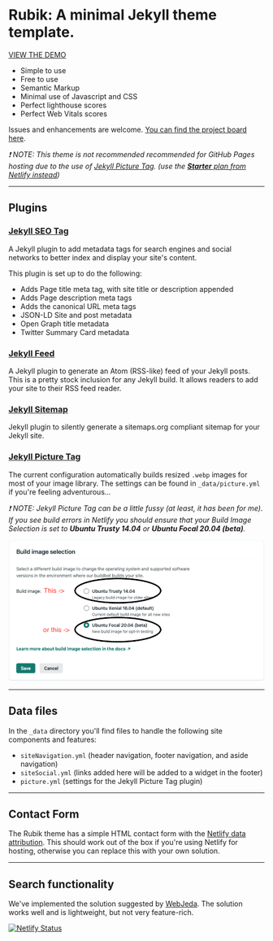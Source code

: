 # Rubik: A minimal Jekyll theme template.
[VIEW THE DEMO](https://discoform-rubik.netlify.app)


- Simple to use
- Free to use
- Semantic Markup
- Minimal use of Javascript and CSS
- Perfect lighthouse scores
- Perfect Web Vitals scores

Issues and enhancements are welcome. [You can find the project board here](https://github.com/discoform/rubik-for-jekyll/projects/1).

_❗ NOTE: This theme is not recommended recommended for GitHub Pages hosting due to the use of [Jekyll Picture Tag](https://github.com/rbuchberger/jekyll_picture_tag).  (use the [__Starter__ plan from Netlify instead](https://www.netlify.com/pricing/))_



---


## Plugins

### [Jekyll SEO Tag](https://github.com/jekyll/jekyll-seo-tag)

A Jekyll plugin to add metadata tags for search engines and social networks to better index and display your site's content.

This plugin is set up to do the following:

- Adds Page title meta tag, with site title or description appended
- Adds Page description meta tags
- Adds the canonical URL meta tags
- JSON-LD Site and post metadata
- Open Graph title metadata
- Twitter Summary Card metadata

### [Jekyll Feed](https://github.com/jekyll/jekyll-feed)

A Jekyll plugin to generate an Atom (RSS-like) feed of your Jekyll posts. This is a pretty stock inclusion for any Jekyll build. It allows readers to add your site to their RSS feed reader.

### [Jekyll Sitemap](https://github.com/jekyll/jekyll-sitemap)
Jekyll plugin to silently generate a sitemaps.org compliant sitemap for your Jekyll site.

### [Jekyll Picture Tag](https://github.com/rbuchberger/jekyll_picture_tag)

The current configuration automatically builds resized `.webp` images for most of your image library. The settings can be found in `_data/picture.yml` if you're feeling adventurous...

_❗ NOTE: Jekyll Picture Tag can be a little fussy (at least, it has been for me). If you see build errors in Netlify you should ensure that your Build Image Selection is set to __Ubuntu Trusty 14.04__ or __Ubuntu Focal 20.04 (beta)__._

![netlify-build-image-selection](netlify-build-image-selection.png)

---

## Data files

In the `_data` directory you'll find files to handle the following site components and features:

- `siteNavigation.yml` (header navigation, footer navigation, and aside navigation)
- `siteSocial.yml` (links added here will be added to a widget in the footer)
- `picture.yml` (settings for the Jekyll Picture Tag plugin)

---

## Contact Form

The Rubik theme has a simple HTML contact form with the [Netlify data attribution](https://docs.netlify.com/forms/setup/). This should work out of the box if you're using Netlify for hosting, otherwise you can replace this with your own solution.

---

## Search functionality

We've implemented the solution suggested by [WebJeda](https://blog.webjeda.com/instant-jekyll-search/). The solution works well and is lightweight, but not very feature-rich.

[![Netlify Status](https://api.netlify.com/api/v1/badges/121e1d01-ba6c-419d-b20e-fe26a6615620/deploy-status)](https://app.netlify.com/sites/discoform-rubik/deploys)
